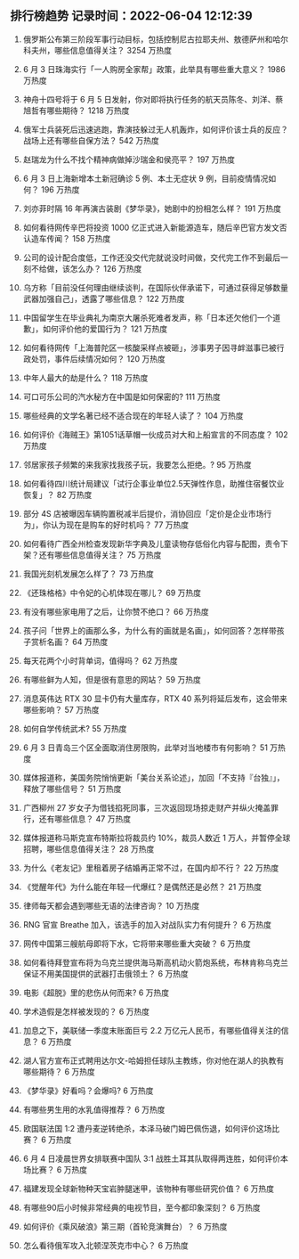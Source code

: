 
## 排行榜趋势 记录时间：2022-06-04 12:12:39
  
  1. 俄罗斯公布第三阶段军事行动目标，包括控制尼古拉耶夫州、敖德萨州和哈尔科夫州，哪些信息值得关注？ 3254 万热度
    
  2. 6 月 3 日珠海实行「一人购房全家帮」政策，此举具有哪些重大意义？ 1986 万热度
    
  3. 神舟十四号将于 6 月 5 日发射，你对即将执行任务的航天员陈冬、刘洋、蔡旭哲有哪些期待？ 1218 万热度
    
  4. 俄军士兵装死后迅速逃跑，靠演技躲过无人机轰炸，如何评价该士兵的反应？战场上还有哪些自保方法？ 542 万热度
    
  5. 赵瑞龙为什么不找个精神病做掉沙瑞金和侯亮平？ 197 万热度
    
  6. 6 月 3 日上海新增本土新冠确诊 5 例、本土无症状 9 例，目前疫情情况如何？ 196 万热度
    
  7. 刘亦菲时隔 16 年再演古装剧《梦华录》，她剧中的扮相怎么样？ 191 万热度
    
  8. 如何看待网传辛巴将投资 1000 亿正式进入新能源造车，随后辛巴官方发文否认造车传闻？ 158 万热度
    
  9. 公司的设计配合度低，工作还没交代完就说没时间做，交代完工作不到最后一刻不给做，该怎么办？ 126 万热度
    
  10. 乌方称「目前没任何理由继续谈判，在国际伙伴承诺下，可通过获得足够数量武器加强自己」，透露了哪些信息？ 122 万热度
    
  11. 中国留学生在毕业典礼为南京大屠杀死难者发声，称「日本还欠他们一个道歉」，如何评价他的爱国行为？ 121 万热度
    
  12. 如何看待网传「上海普陀区一核酸采样点被砸」，涉事男子因寻衅滋事已被行政处罚，事件后续情况如何？ 120 万热度
    
  13. 中年人最大的劫是什么？ 118 万热度
    
  14. 可口可乐公司的汽水秘方在中国是如何保密的? 111 万热度
    
  15. 哪些经典的文学名著已经不适合现在的年轻人读了？ 104 万热度
    
  16. 如何评价《海贼王》第1051话草帽一伙成员对大和上船宣言的不同态度？ 102 万热度
    
  17. 邻居家孩子频繁的来我家找我孩子玩，我要怎么拒绝。? 95 万热度
    
  18. 如何看待四川统计局建议「试行企事业单位2.5天弹性作息，助推住宿餐饮业恢复」？ 82 万热度
    
  19. 部分 4S 店被曝因车辆购置税减半后提价，消协回应「定价是企业市场行为」，你认为现在是购车的好时机吗？ 77 万热度
    
  20. 如何看待广西全州检查发现新华字典及儿童读物存低俗化内容与配图，责令下架？还有哪些信息值得关注？ 75 万热度
    
  21. 我国光刻机发展怎么样了？ 73 万热度
    
  22. 《还珠格格》中令妃的心机体现在哪儿？ 69 万热度
    
  23. 有没有哪些家电用了之后，让你赞不绝口？ 66 万热度
    
  24. 孩子问「世界上的画那么多，为什么有的画就是名画」，如何回答？怎样带孩子赏析名画？ 64 万热度
    
  25. 每天花两个小时背单词，值得吗？ 62 万热度
    
  26. 有哪些鲜为人知，但是很有意思的网站？ 59 万热度
    
  27. 消息英伟达 RTX 30 显卡仍有大量库存，RTX 40 系列将延后发布，这会带来哪些影响？ 57 万热度
    
  28. 如何自学传统武术? 55 万热度
    
  29. 6 月 3 日青岛三个区全面取消住房限购，此举对当地楼市有何影响？ 51 万热度
    
  30. 媒体报道称，美国务院悄悄更新「美台关系论述」，加回「不支持『台独』」，释放了哪些信号？ 51 万热度
    
  31. 广西柳州 27 岁女子为借钱掐死同事，三次返回现场掠走财产并纵火掩盖罪行，还有哪些信息？ 47 万热度
    
  32. 媒体报道称马斯克宣布特斯拉将裁员约 10%，裁员人数近 1 万人，并暂停全球招聘，哪些信息值得关注？ 28 万热度
    
  33. 为什么《老友记》里租着房子结婚再正常不过，在国内却不行？ 22 万热度
    
  34. 《觉醒年代》为什么能在年轻一代爆红？是偶然还是必然？ 21 万热度
    
  35. 律师每天都会遇到哪些无语的法律咨询？ 10 万热度
    
  36. RNG 官宣 Breathe 加入，该选手的加入对战队实力有何提升？ 6 万热度
    
  37. 网传中国第三艘航母即将下水，它将带来哪些重大突破？ 6 万热度
    
  38. 如何看待拜登宣布将为乌克兰提供海马斯高机动火箭炮系统，布林肯称乌克兰保证不用美国提供的武器打击俄领土？ 6 万热度
    
  39. 电影《超脱》里的悲伤从何而来? 6 万热度
    
  40. 学术造假是怎样被发现的？ 6 万热度
    
  41. 加息之下，美联储一季度末账面巨亏 2.2 万亿元人民币，有哪些值得关注的信息？ 6 万热度
    
  42. 湖人官方宣布正式聘用达尔文-哈姆担任球队主教练，你对他在湖人的执教有哪些期待？ 6 万热度
    
  43. 《梦华录》好看吗？会爆吗? 6 万热度
    
  44. 有哪些男生用的水乳值得推荐？ 6 万热度
    
  45. 欧国联法国 1:2 遭丹麦逆转绝杀，本泽马破门姆巴佩伤退，如何评价这场比赛？ 6 万热度
    
  46. 6 月 4 日凌晨世界女排联赛中国队 3:1 战胜土耳其队取得两连胜，如何评价本场比赛？ 6 万热度
    
  47. 福建发现全球新物种天宝岩肿腿迷甲，该物种有哪些研究价值？ 6 万热度
    
  48. 有哪些90后小时候非常经典的电视节目，至今都印象深刻？ 6 万热度
    
  49. 如何评价《乘风破浪》第三期（首轮竞演舞台）？ 6 万热度
    
  50. 怎么看待俄军攻入北顿涅茨克市中心？ 6 万热度
    